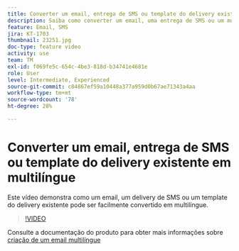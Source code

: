 ```yaml
---
title: Converter um email, entrega de SMS ou template do delivery existente em multilíngue
description: Saiba como converter um email, uma entrega de SMS ou um modelo de entrega existente multilíngue.
feature: Email, SMS
jira: KT-1703
thumbnail: 23251.jpg
doc-type: feature video
activity: use
team: TM
exl-id: f069fe5c-654c-4be3-818d-b34741e4681e
role: User
level: Intermediate, Experienced
source-git-commit: c84867ef59a10448a377a959d0b67ae71343a4aa
workflow-type: tm+mt
source-wordcount: '78'
ht-degree: 28%

---
```


# Converter um email, entrega de SMS ou template do delivery existente em multilíngue

Este vídeo demonstra como um email, um delivery de SMS ou um template do delivery existente pode ser facilmente convertido em multilíngue.

>[!VIDEO](https://video.tv.adobe.com/v/23251?quality=12&learn=on)

Consulte a documentação do produto para obter mais informações sobre [criação de um email multilíngue](https://experienceleague.adobe.com/docs/campaign-standard/using/communication-channels/email-messages/creating-a-multilingual-email.html?lang=en)
